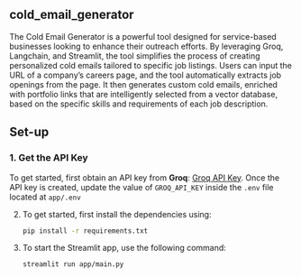 ## cold_email_generator
The Cold Email Generator is a powerful tool designed for service-based businesses looking to enhance their outreach efforts. By leveraging Groq, Langchain, and Streamlit, the tool simplifies the process of creating personalized cold emails tailored to specific job listings. Users can input the URL of a company’s careers page, and the tool automatically extracts job openings from the page. It then generates custom cold emails, enriched with portfolio links that are intelligently selected from a vector database, based on the specific skills and requirements of each job description.

## Set-up

### 1. Get the API Key
To get started, first obtain an API key from **Groq**: [Groq API Key](https://console.groq.com/keys). Once the API key is created, update the value of `GROQ_API_KEY` inside the `.env` file located at `app/.env`

2. To get started, first install the dependencies using:
   ```bash
   pip install -r requirements.txt

3. To start the Streamlit app, use the following command:
   ```bash
   streamlit run app/main.py
